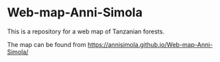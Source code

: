 # Web-map-Anni-Simola
This is a repository for a web map of Tanzanian forests.

The map can be found from https://annisimola.github.io/Web-map-Anni-Simola/
